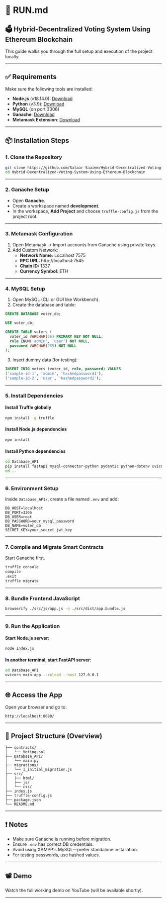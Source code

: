 # 🚀 RUN.md

## 🗳️ Hybrid-Decentralized Voting System Using Ethereum Blockchain

This guide walks you through the full setup and execution of the project locally.

---

## ✅ Requirements

Make sure the following tools are installed:

- **Node.js** (v18.14.0): [Download](https://nodejs.org/dist/v18.14.0/)
- **Python** (v3.9): [Download](https://www.python.org/downloads/release/python-390/)
- **MySQL** (on port 3306)
- **Ganache**: [Download](https://trufflesuite.com/ganache/)
- **Metamask Extension**: [Download](https://metamask.io/download.html)

---

## 📦 Installation Steps

### 1. Clone the Repository

```bash
git clone https://github.com/Salaar-Saaiem/Hybrid-Decentralized-Voting-System-Using-Ethereum-Blockchain.git
cd Hybrid-Decentralized-Voting-System-Using-Ethereum-Blockchain
```

---

### 2. Ganache Setup

- Open **Ganache**.
- Create a workspace named **development**.
- In the workspace, **Add Project** and choose `truffle-config.js` from the project root.

---

### 3. Metamask Configuration

1. Open Metamask → Import accounts from Ganache using private keys.
2. Add Custom Network:
   - **Network Name:** Localhost 7575  
   - **RPC URL:** http://localhost:7545  
   - **Chain ID:** 1337  
   - **Currency Symbol:** ETH  

---

### 4. MySQL Setup

1. Open MySQL (CLI or GUI like Workbench).
2. Create the database and table:

```sql
CREATE DATABASE voter_db;

USE voter_db;

CREATE TABLE voters (
  voter_id VARCHAR(36) PRIMARY KEY NOT NULL,
  role ENUM('admin', 'user') NOT NULL,
  password VARCHAR(255) NOT NULL
);
```

3. Insert dummy data (for testing):

```sql
INSERT INTO voters (voter_id, role, password) VALUES
('sample-id-1', 'admin', 'hashedpassword1'),
('sample-id-2', 'user', 'hashedpassword2');
```

---

### 5. Install Dependencies

#### Install Truffle globally

```bash
npm install -g truffle
```

#### Install Node.js dependencies

```bash
npm install
```

#### Install Python dependencies

```bash
cd Database_API
pip install fastapi mysql-connector-python pydantic python-dotenv uvicorn uvicorn[standard] PyJWT
cd ..
```

---

### 6. Environment Setup

Inside `Database_API/`, create a file named `.env` and add:

```
DB_HOST=localhost
DB_PORT=3306
DB_USER=root
DB_PASSWORD=your_mysql_password
DB_NAME=voter_db
SECRET_KEY=your_secret_jwt_key
```

---

### 7. Compile and Migrate Smart Contracts

Start Ganache first.

```bash
truffle console
compile
.exit
truffle migrate
```

---

### 8. Bundle Frontend JavaScript

```bash
browserify ./src/js/app.js -o ./src/dist/app.bundle.js
```

---

### 9. Run the Application

#### Start Node.js server:

```bash
node index.js
```

#### In another terminal, start FastAPI server:

```bash
cd Database_API
uvicorn main:app --reload --host 127.0.0.1
```

---

## 🌐 Access the App

Open your browser and go to:
```
http://localhost:8080/
```

---

## 📁 Project Structure (Overview)

```
├── contracts/
│   └── Voting.sol
├── Database_API/
│   └── main.py
├── migrations/
│   └── 1_initial_migration.js
├── src/
│   ├── html/
│   ├── js/
│   └── css/
├── index.js
├── truffle-config.js
├── package.json
└── README.md
```

---

## ❗ Notes

- Make sure Ganache is running before migration.
- Ensure `.env` has correct DB credentials.
- Avoid using XAMPP's MySQL—prefer standalone installation.
- For testing passwords, use hashed values.

---

## 📽️ Demo

Watch the full working demo on YouTube (will be available shortly).

---
